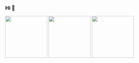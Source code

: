 ### Hi 👋

<a href="https://github.com/3ayonara"><img src="https://avatars.githubusercontent.com/u/155336205?v=4" height=135 /></a>
<a href="https://github.com/3ayonara"><img src="https://github-readme-stats.vercel.app/api?username=3ayonara&show_icons=true&count_private=true&title_color=ff6347&text_color=000080&bg_color=30,00FFFF,40E0D0,00CED1" height=135 /></a>
<a href="https://github.com/3ayonara"><img src="https://github-readme-stats.vercel.app/api/top-langs/?username=3ayonara&title_color=ff6347&text_color=000080&layout=compact&bg_color=30,00FFFF,40E0D0,00CED1" height=135 /></a>
